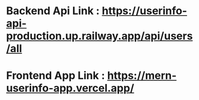 # Backend Api Link : https://userinfo-api-production.up.railway.app/api/users/all

# Frontend App Link : https://mern-userinfo-app.vercel.app/
